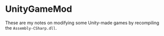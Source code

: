 # UnityGameMod

These are my notes on modifying some Unity-made games by recompiling the `Assembly-CSharp.dll`.
